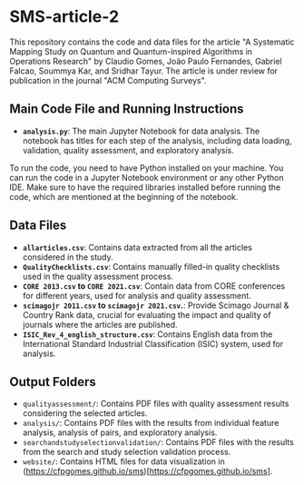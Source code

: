 # SMS-article-2

This repository contains the code and data files for the article "A Systematic Mapping Study on Quantum and Quantum-inspired Algorithms in Operations Research" by Claudio Gomes, João Paulo Fernandes, Gabriel Falcao, Soummya Kar, and Sridhar Tayur. The article is under review for publication in the journal "ACM Computing Surveys".
 
## Main Code File and Running Instructions

- **`analysis.py`**: The main Jupyter Notebook for data analysis. The notebook has titles for each step of the analysis, including data loading, validation, quality assessment, and exploratory analysis.

To run the code, you need to have Python installed on your machine. You can run the code in a Jupyter Notebook environment or any other Python IDE. Make sure to have the required libraries installed before running the code, which are mentioned at the beginning of the notebook.

## Data Files

- **`allarticles.csv`**: Contains data extracted from all the articles considered in the study.
- **`QualityChecklists.csv`**: Contains manually filled-in quality checklists used in the quality assessment process.
- **`CORE 2013.csv` to `CORE 2021.csv`**: Contain data from CORE conferences for different years, used for analysis and quality assessment.
- **`scimagojr 2011.csv` to `scimagojr 2021.csv`.**: Provide Scimago Journal & Country Rank data, crucial for evaluating the impact and quality of journals where the articles are published.
- **`ISIC_Rev_4_english_structure.csv`**: Contains English data from the International Standard Industrial Classification (ISIC) system, used for analysis.

## Output Folders

- `qualityassessment/`: Contains PDF files with quality assessment results considering the selected articles.
- `analysis/`: Contains PDF files with the results from individual feature analysis, analysis of pairs, and exploratory analysis.
- `searchandstudyselectionvalidation/`: Contains PDF files with the results from the search and study selection validation process.
- `website/`: Contains HTML files for data visualization in (https://cfpgomes.github.io/sms)[https://cfpgomes.github.io/sms].